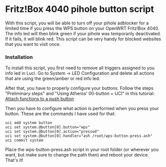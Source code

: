 # Fritz!Box 4040 pihole button script

With this script, you will be able to turn off your pihole adblocker for a limited time if you press the WPS button on your OpenWRT Fritz!Box 4040.
The info led will then blink green if your pihole was temporarily deactivated. If it fails, it will blink red.
This script can be very handy for blocked websites that you want to visit once.

### Installation
To install this script, you first need to remove all triggers assigned to you info led in Luci.
Go to System -> LED Configuration and delete all actions that are using the green/amber or red info led.

After that, you have to properly configure your buttons.
Follow the steps "Preliminary steps" and "Using Atheros' 00-button + UCI" in this tutorial:
[Attach functions to a push button](https://openwrt.org/docs/guide-user/hardware/hardware.button#preliminary_steps)

Then you have to configure what action is performed when you press your button.
These are the commands I have used for that:
```
uci add system button
uci set system.@button[0].button="wps"
uci set system.@button[0].action="pressed"
uci set system.@button[0].handler="ash /root/wps-button-press.ash"
uci commit system
```
Place the wps-button-press.ash script in your root folder (or wherever you want, but make sure to change the path then) and reboot your device.
That's it!
